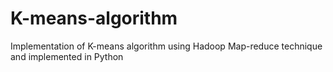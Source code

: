 # K-means-algorithm
Implementation of K-means algorithm using Hadoop Map-reduce technique and implemented in Python
